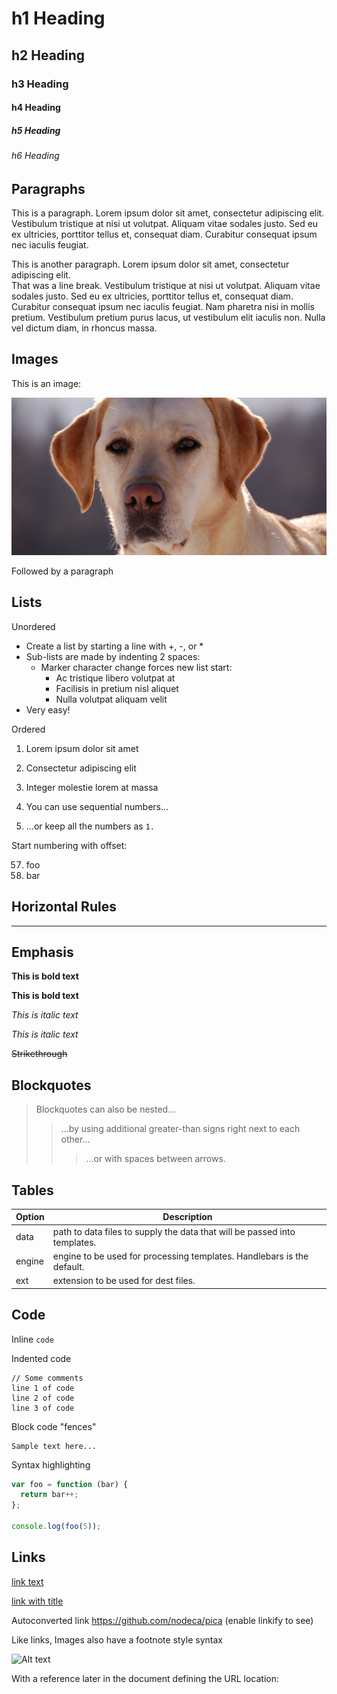 # h1 Heading
## h2 Heading
### h3 Heading
#### h4 Heading
##### h5 Heading
###### h6 Heading

## Paragraphs

This is a paragraph.  Lorem ipsum dolor sit amet, consectetur adipiscing elit. Vestibulum tristique at nisi ut volutpat. 
Aliquam vitae sodales justo. Sed eu ex ultricies, porttitor tellus et, consequat diam. 
Curabitur consequat ipsum nec iaculis feugiat. 

This is another paragraph.  Lorem ipsum dolor sit amet, consectetur adipiscing elit.  
That was a line break. Vestibulum tristique at nisi ut volutpat. Aliquam vitae sodales justo. 
Sed eu ex ultricies, porttitor tellus et, consequat diam. Curabitur consequat ipsum nec iaculis feugiat. 
Nam pharetra nisi in mollis pretium. Vestibulum pretium purus lacus, ut vestibulum elit iaculis non. 
Nulla vel dictum diam, in rhoncus massa. 

## Images

This is an image:

![A labrador](labrador.jpg)

Followed by a paragraph

## Lists

Unordered

+ Create a list by starting a line with +, -, or *
+ Sub-lists are made by indenting 2 spaces:
  - Marker character change forces new list start:
    * Ac tristique libero volutpat at
    + Facilisis in pretium nisl aliquet
    - Nulla volutpat aliquam velit
+ Very easy!

Ordered

1. Lorem ipsum dolor sit amet
2. Consectetur adipiscing elit
3. Integer molestie lorem at massa


1. You can use sequential numbers...
1. ...or keep all the numbers as `1.`

Start numbering with offset:

57. foo
1. bar


## Horizontal Rules

---

## Emphasis

**This is bold text**

__This is bold text__

*This is italic text*

_This is italic text_

~~Strikethrough~~

## Blockquotes


> Blockquotes can also be nested...
>> ...by using additional greater-than signs right next to each other...
> > > ...or with spaces between arrows.

## Tables

| Option | Description |
| ------ | ----------- |
| data   | path to data files to supply the data that will be passed into templates. |
| engine | engine to be used for processing templates. Handlebars is the default. |
| ext    | extension to be used for dest files. |

## Code

Inline `code`

Indented code

    // Some comments
    line 1 of code
    line 2 of code
    line 3 of code


Block code "fences"

```
Sample text here...
```

Syntax highlighting

``` js
var foo = function (bar) {
  return bar++;
};

console.log(foo(5));
```

## Links

[link text](http://dev.nodeca.com)

[link with title](http://nodeca.github.io/pica/demo/ "title text!")

Autoconverted link https://github.com/nodeca/pica (enable linkify to see)

Like links, Images also have a footnote style syntax

![Alt text][id]

With a reference later in the document defining the URL location:

[id]: https://octodex.github.com/images/dojocat.jpg  "The Dojocat"
